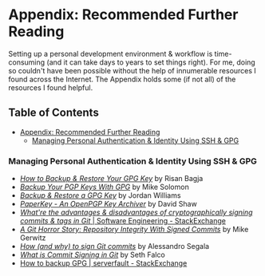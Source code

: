 # Appendix: Recommended Further Reading

Setting up a personal development environment & workflow is time-consuming (and
it can take days to years to set things right). For me, doing so couldn't have
been possible without the help of innumerable resources I found across the
Internet. The Appendix holds some (if not all) of the resources I found helpful.

## Table of Contents

- [Appendix: Recommended Further Reading](appendix.html#appendix-recommended-further-reading)
  - [Managing Personal Authentication & Identity Using SSH & GPG](appendix.html#managing-personal-authentication--identity-using-ssh--gpg)

### Managing Personal Authentication & Identity Using SSH & GPG

- [_How to Backup & Restore Your GPG Key_][risan bagja] by Risan Bagja
- [_Backup Your PGP Keys With GPG_][msol] by Mike Solomon
- [_Backup & Restore a GPG Key_][jwillkers] by Jordan Williams
- [_PaperKey - An OpenPGP Key Archiver_][paperkey] by David Shaw
- [_What're the advantages & disadvantages of cryptographically signing commits
  & tags in Git_ | Software Engineering -
  StackExchange][stackexchange | merits/demerits of signing git commits & tags]
- [_A Git Horror Story: Repository Integrity With Signed Commits_][mike gerwitz]
  by Mike Gerwitz
- [_How (and why) to sign Git commits_][with blue ink] by Alessandro Segala
- [_What is Commit Signing in Git_][freecodecamp | what's git commit signing?]
  by Seth Falco
- [How to backup GPG | serverfault -
  StackExchange][stackexchange | how to backup gpg]

<!-- prettier-ignore-start -->

<!-- Reference links -->
[StackExchange | How to backup GPG]: https://serverfault.com/questions/86048/how-to-backup-gpg
[Risan Bagja]: https://risanb.com/code/backup-restore-gpg-key
[MSOL]: https://msol.io/blog/tech/back-up-your-pgp-keys-with-gpg/
[JWillkers]: https://www.jwillikers.com/backup-and-restore-a-gpg-key
[PaperKey]: https://www.jabberwocky.com/software/paperkey/
[StackExchange | Merits/Demerits of signing git commits & tags]: https://softwareengineering.stackexchange.com/questions/212192/what-are-the-advantages-and-disadvantages-of-cryptographically-signing-commits-a
[Mike Gerwitz]: https://mikegerwitz.com/2012/05/a-git-horror-story-repository-integrity-with-signed-commits
[With Blue Ink]: https://withblue.ink/2020/05/17/how-and-why-to-sign-git-commits.html
[freeCodeCamp | What's git commit signing?]: https://www.freecodecamp.org/news/what-is-commit-signing-in-git/

<!-- prettier-ignore-end-->
